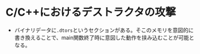 # C/C++におけるデストラクタの攻撃

- バイナリデータに`.dtors`というセクションがある。そこのメモリを意図的に書き換えることで、main関数終了時に意図した動作を挟み込むことが可能となる。

